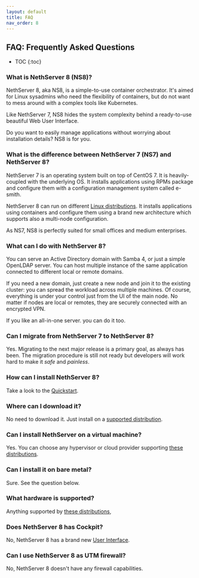 ```yaml
---
layout: default
title: FAQ
nav_order: 8
---
```


## FAQ: Frequently Asked Questions

* TOC
{:toc}

### What is NethServer 8 (NS8)?

NethServer 8, aka NS8, is a simple-to-use container orchestrator.
It's aimed for Linux sysadmins who need the flexibility of containers,
but do not want to mess around with a complex tools like Kubernetes.

Like NethServer 7, NS8 hides the system complexity behind a ready-to-use
beautiful Web User Interface.

Do you want to easily manage applications without worrying about installation details?
NS8 is for you.

### What is the difference between NethServer 7 (NS7) and NethServer 8?

NethServer 7 is an operating system built on top of CentOS 7.
It is heavily-coupled with the underlying OS. It installs applications
using RPMs package and configure them with a configuration management
system called e-smith.

NethServer 8 can run on different [Linux distributions]({{site.baseurl}}/quickstart#system-requirements).
It installs applications using containers and configure them using
a brand new architecture which supports also a multi-node configuration.

As NS7, NS8 is perfectly suited for small offices and medium enterprises.

### What can I do with NethServer 8?

You can serve an Active Directory domain with Samba 4, or just a simple OpenLDAP server.
You can host multiple instance of the same application connected to different local or
remote domains.

If you need a new domain, just create a new node and join it to the existing cluster:
you can spread the workload across multiple machines.
Of course, everything is under your control just from the UI of the main node.
No matter if nodes are local or remotes, they are securely connected with an encrypted VPN.

If you like an all-in-one server. you can do it too.

### Can I migrate from NethServer 7 to NethServer 8?

Yes. Migrating to the next major release is a primary goal, as always has been.
The migration procedure is still not ready but developers will work hard to make it *safe* and *painless*.

### How can I install NethServer 8?

Take a look to the [Quickstart]({{site.baseurl}}/quickstart#core-installation).

### Where can I download it?

No need to download it. Just install on a [supported distribution]({{site.baseurl}}/quickstart#system-requirements).

### Can I install NethServer on a virtual machine?

Yes. You can choose any hypervisor or cloud provider supporting [these distributions]({{site.baseurl}}/quickstart#system-requirements).

### Can I install it on bare metal?

Sure. See the question below.

### What hardware is supported?

Anything supported by [these distributions]({{site.baseurl}}/quickstart#system-requirements),

### Does NethServer 8 has Cockpit?

No, NethServer 8 has a brand new [User Interface]({{site.baseurl}}/ui).

### Can I use NethServer 8 as UTM firewall?

No, NethServer 8 doesn't have any firewall capabilities.

